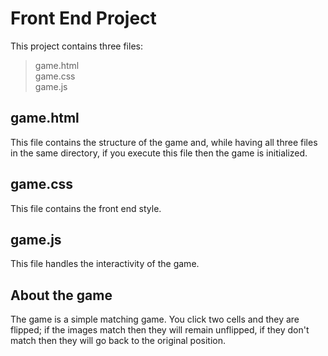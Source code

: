 # Front End Project

This project contains three files:
>game.html</br>
>game.css</br>
>game.js

## game.html

This file contains the structure of the game and, while having all three files in the same directory, 
if you execute this file then the game is initialized.

## game.css

This file contains the front end style.

## game.js

This file handles the interactivity of the game.

## About the game

The game is a simple matching game. You click two cells and they are flipped; if the images match then they
will remain unflipped, if they don't match then they will go back to the original position.